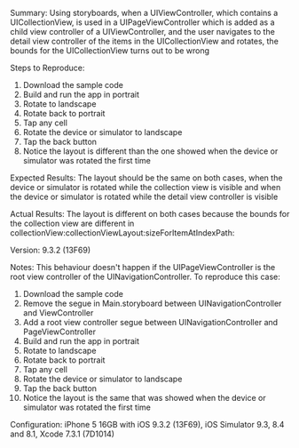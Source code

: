 Summary:
Using storyboards, when a UIViewController, which contains a UICollectionView, is used in a UIPageViewController which is added as a child view controller of a UIViewController, and the user navigates to the detail view controller of the items in the UICollectionView and rotates, the bounds for the UICollectionView turns out to be wrong

Steps to Reproduce:
1. Download the sample code
2. Build and run the app in portrait
3. Rotate to landscape
4. Rotate back to portrait
5. Tap any cell
6. Rotate the device or simulator to landscape
7. Tap the back button
8. Notice the layout is different than the one showed when the device or simulator was rotated the first time

Expected Results:
The layout should be the same on both cases, when the device or simulator is rotated while the collection view is visible and when the device or simulator is rotated while the detail view controller is visible 

Actual Results:
The layout is different on both cases because the bounds for the collection view are different in collectionView:collectionViewLayout:sizeForItemAtIndexPath:

Version:
9.3.2 (13F69)

Notes:
This behaviour doesn't happen if the UIPageViewController is the root view controller of the UINavigationController. To reproduce this case:

1. Download the sample code
2. Remove the segue in Main.storyboard between UINavigationController and ViewController
3. Add a root view controller segue between UINavigationController and PageViewController
4. Build and run the app in portrait
5. Rotate to landscape
6. Rotate back to portrait
7. Tap any cell
8. Rotate the device or simulator to landscape
9. Tap the back button
10. Notice the layout is the same that was showed when the device or simulator was rotated the first time

Configuration:
iPhone 5 16GB with iOS 9.3.2 (13F69), iOS Simulator 9.3, 8.4 and 8.1, Xcode 7.3.1 (7D1014)
